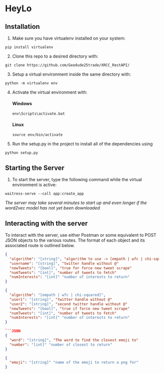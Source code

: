# HeyLo
## Installation
1. Make sure you have virtualenv installed on your system:

  ```
  pip install virtualenv
  ```
        
2. Clone this repo to a desired directory with:

  ```
  git clone https://github.com/Geodude25trade/XRCC_RestAPI/
  ```
      
3. Setup a virtual environment inside the same directory with:

  ```
  python -m virtualenv env
  ```
      
4. Activate the virtual environment with:
    #### __Windows__
      ```
      env\Scripts\activate.bat
      ```
    #### __Linux__
      ```
      source env/bin/activate
      ```
5. Run the setup.py in the project to install all of the dependencies using

  ```
  python setup.py
  ```
## Starting the Server
1. To start the server, type the following command while the virtual environment is active:

  ```
  waitress-serve --call app:create_app
  ```

  _The server may take several minutes to start up and even longer if the word2vec model has not yet been downloaded_
## Interacting with the server
  To interact with the server, use either Postman or some equivalent to POST JSON objects to the various routes. The format of each object and its associated route is outlined below.
  
```JSON
{
  "algorithm": "[string]", "algorithm to use -> [empath | wfc | chi-squared | bayes]"
  "username": "[string]", "twitter handle without @"
  "newTweets": "[bool]", "true for force new tweet scrape"
  "numTweets": "[int]", "number of tweets to fetch"
  "numInterests": "[int]" "number of interests to return"
}
```

```JSON
{
  "algorithm": "[empath | wfc | chi-squared]",
  "user1": "[string]", "twitter handle without @"
  "user2": "[string]", "second twitter handle without @"
  "newTweets": "[bool]", "true if force new tweet scrape"
  "numTweets": "[int]", "number of tweets to fetch"
  "numInterests": "[int]" "number of interests to return"
}

```JSON
{
  "word": "[string]", "The word to find the closest emoji to"
  "number": "[int]" "number of closest to return"
}
```

```JSON
{
  "emoji": "[string]" "name of the emoji to return a png for"
}
```

